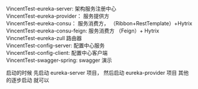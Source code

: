 VincentTest-eureka-server: 架构服务注册中心<br/>
VincentTest-eureka-provider： 服务提供方<br/>
VincentTest-eureka-consu： 服务消费方， （Ribbon+RestTemplate）+Hytrix<br/>
VincentTest-eureka-consu-feign: 服务消费方 （Feign）+ Hytrix<br/>
VincnetTest-eureka-zull 路由器<br/>
VincentTest-config-server: 配置中心服务<br/>
VincentTest-config-client: 配置中心客户端<br/>
VincentTest-swagger-spring: swagger 演示<br/>

启动的时候 先启动 eureka-server 项目， 然后启动 eureka-provider 项目 其他的逐步启动 就可以

